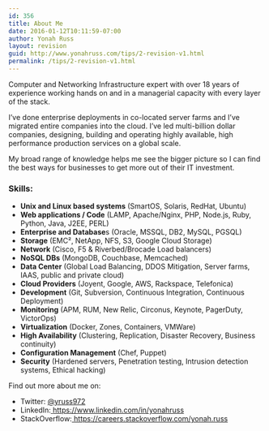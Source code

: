 ```yaml
---
id: 356
title: About Me
date: 2016-01-12T10:11:59-07:00
author: Yonah Russ
layout: revision
guid: http://www.yonahruss.com/tips/2-revision-v1.html
permalink: /tips/2-revision-v1.html
---
```

Computer and Networking Infrastructure expert with over 18 years of experience working hands on and in a managerial capacity with every layer of the stack.

I&#8217;ve done enterprise deployments in co-located server farms and I&#8217;ve migrated entire companies into the cloud. I&#8217;ve led multi-billion dollar companies, designing, building and operating highly available, high performance production services on a global scale.

My broad range of knowledge helps me see the bigger picture so I can find the best ways for businesses to get more out of their IT investment.

### Skills:

  * **Unix and Linux based systems** (SmartOS, Solaris, RedHat, Ubuntu)
  * **Web applications / Code** (LAMP, Apache/Nginx, PHP, Node.js, Ruby, Python, Java, J2EE, PERL)
  * **Enterprise and Database**s (Oracle, MSSQL, DB2, MySQL, PGSQL)
  * **Storage** (EMC², NetApp, NFS, S3, Google Cloud Storage)
  * **Network** (Cisco, F5 & Riverbed/Brocade Load balancers)
  * **NoSQL DBs** (MongoDB, Couchbase, Memcached)
  * **Data Center** (Global Load Balancing, DDOS Mitigation, Server farms, IAAS, public and private cloud)
  * **Cloud Providers** (Joyent, Google, AWS, Rackspace, Telefonica)
  * **Development** (Git, Subversion, Continuous Integration, Continuous Deployment)
  * **Monitoring** (APM, RUM, New Relic, Circonus, Keynote, PagerDuty, VictorOps)
  * **Virtualization** (Docker, Zones, Containers, VMWare)
  * **High Availability** (Clustering, Replication, Disaster Recovery, Business continuity)
  * **Configuration Management** (Chef, Puppet)
  * **Security** (Hardened servers, Penetration testing, Intrusion detection systems, Ethical hacking)

Find out more about me on:

  * Twitter: <a href="https://twitter.com/yruss972" target="_blank">@yruss972</a>
  * LinkedIn:<a href="https://www.linkedin.com/in/yonahruss" target="_blank"> https://www.linkedin.com/in/yonahruss</a>
  * StackOverflow:<a href="https://careers.stackoverflow.com/yonah.russ" target="_blank"> https://careers.stackoverflow.com/yonah.russ</a>